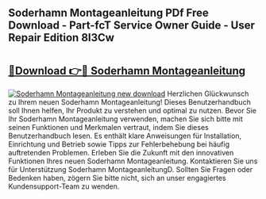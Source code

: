 ## Soderhamn Montageanleitung PDf Free Download - Part-fcT Service Owner Guide - User Repair Edition 8I3Cw

# <h2><a href="http://df88v8z.blite.top/?on=Soderhamn+Montageanleitung">🔗Download 👉🔴 Soderhamn Montageanleitung</a></h2>

[![Soderhamn Montageanleitung new download](https://i.imgur.com/lujVjoI.png)](http://df88v8z.blite.top/?on=Soderhamn+Montageanleitung)
Herzlichen Glückwunsch zu Ihrem neuen Soderhamn Montageanleitung! Dieses Benutzerhandbuch soll Ihnen helfen, Ihr Produkt zu verstehen und optimal zu nutzen. Bevor Sie Ihr Soderhamn Montageanleitung verwenden, machen Sie sich bitte mit seinen Funktionen und Merkmalen vertraut, indem Sie dieses Benutzerhandbuch lesen. Es enthält klare Anweisungen für Installation, Einrichtung und Betrieb sowie Tipps zur Fehlerbehebung bei häufig auftretenden Problemen. Erleben Sie die Zukunft mit den innovativen Funktionen Ihres neuen Soderhamn Montageanleitung. Kontaktieren Sie uns für Unterstützung Soderhamn MontageanleitungD. Sollten Sie Fragen oder Bedenken haben, zögern Sie bitte nicht, sich an unser engagiertes Kundensupport-Team zu wenden.
